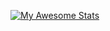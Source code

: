 [![My Awesome Stats](https://awesome-github-stats.azurewebsites.net/user-stats/prasad-kmd?cardType=github&theme=github-dark&preferLogin=false&Ring=FFFFFF&Border=00C2DD&Title=5AACB0&Text=CADD9A)](https://git.io/awesome-stats-card)
<!---  <a href="https://awesome-github-stats.azurewebsites.net/index.html??cardType=github&theme=github-dark&preferLogin=false&Ring=FFFFFF&Border=00C2DD&Title=5AACB0&Text=CADD9A">    <img  alt="prasad-kmd's GitHub Stats" src="https://awesome-github-stats.azurewebsites.net/user-stats/prasad-kmd?cardType=github&theme=github-dark&preferLogin=false&Ring=FFFFFF&Border=00C2DD&Title=5AACB0&Text=CADD9A" />  </a> --->

<!---
- 👋 Hi, I’m @prasad-kmd
- 👀 I’m interested in Learning.
- 🌱 I’m currently learning Nothing.
- 📫 How to reach me !
--->
<!---
prasad-kmd/prasad-kmd is a ✨ special ✨ repository because its `README.md` (this file) appears on your GitHub profile.
You can click the Preview link to take a look at your changes.
--->
